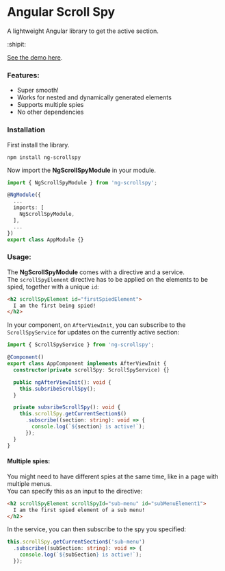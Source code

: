 # Angular Scroll Spy
A lightweight Angular library to get the active section.  
  
:shipit:  
  
[See the demo here](https://aleesaan.github.io/ng-scrollspy/).

### Features:
* Super smooth!
* Works for nested and dynamically generated elements
* Supports multiple spies
* No other dependencies

### Installation
First install the library.

```
npm install ng-scrollspy
```

Now import the **NgScrollSpyModule** in your module.

```ts
import { NgScrollSpyModule } from 'ng-scrollspy';

@NgModule({
  ...
  imports: [
    NgScrollSpyModule,
  ],
  ...
})
export class AppModule {}
```

### Usage:
The **NgScrollSpyModule** comes with a directive and a service.  
The `scrollSpyElement` directive has to be applied on the elements to be spied, together with a unique `id`:

```html
<h2 scrollSpyElement id="firstSpiedElement">
  I am the first being spied!
</h2>
```

In your component, on `AfterViewInit`, you can subscribe to the `ScrollSpyService` for updates on the currently active section:

```ts
import { ScrollSpyService } from 'ng-scrollspy';

@Component()
export class AppComponent implements AfterViewInit {
  constructor(private scrollSpy: ScrollSpyService) {}

  public ngAfterViewInit(): void {
    this.subsribeScrollSpy();
  }

  private subsribeScrollSpy(): void {
    this.scrollSpy.getCurrentSection$()
      .subscribe((section: string): void => {
        console.log(`${section} is active!`);
      });
  }
}
```

#### Multiple spies:
You might need to have different spies at the same time, like in a page with multiple menus.  
You can specify this as an input to the directive:

```html
<h2 scrollSpyElement scrollSpyId="sub-menu" id="subMenuElement1">
  I am the first spied element of a sub menu!
</h2>
```

In the service, you can then subscribe to the spy you specified:
```ts
this.scrollSpy.getCurrentSection$('sub-menu')
  .subscribe((subSection: string): void => {
    console.log(`${subSection} is active!`);
  });
```
